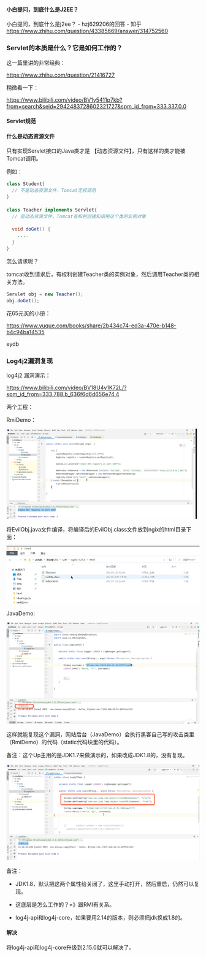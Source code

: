 #### 小白提问，到底什么是J2EE？

小白提问，到底什么是j2ee？ - hzj629206的回答 - 知乎 https://www.zhihu.com/question/43385669/answer/314752560



### Servlet的本质是什么？它是如何工作的？

这一篇里讲的非常经典：

https://www.zhihu.com/question/21416727



稍微看一下：

https://www.bilibili.com/video/BV1y5411p7kb?from=search&seid=2942483728602321727&spm_id_from=333.337.0.0

#### Servlet规范

#### 什么是动态资源文件

只有实现Servlet接口的Java类才是 【动态资源文件】，只有这样的类才能被Tomcat调用。

例如：

```java
class Student{
  // 不是动态资源文件，Tomcat无权调用
}

class Teacher implements Servlet{
  // 是动态资源文件，Tomcat有权利创建和调用这个类的实例对象
  
  void doGet() {
    ....
  }
}
```

怎么请求呢？

tomcat收到请求后，有权利创建Teacher类的实例对象，然后调用Teacher类的相关方法。

```java
Servlet obj = new Teacher();
obj.doGet();
```



花65元买的小册：

https://www.yuque.com/books/share/2b434c74-ed3a-470e-b148-b4c94ba14535

eydb



### Log4j2漏洞复现

log4j2 漏洞演示：

https://www.bilibili.com/video/BV18U4y1K72L/?spm_id_from=333.788.b_636f6d6d656e74.4

两个工程：

RmiDemo：

![image-20211217130040149](概念性普及.assets/image-20211217130040149.png)

将EvilObj.java文件编译，将编译后的EvilObj.class文件放到ngix的html目录下面：

![image-20211217130224681](概念性普及.assets/image-20211217130224681.png)

JavaDemo:

![image-20211217125956205](概念性普及.assets/image-20211217125956205.png)

这样就能复现这个漏洞，网站后台（JavaDemo）会执行黑客自己写的攻击类里（RmiDemo）的代码（static代码块里的代码）。

备注：这个Up主用的是JDK1.7来做演示的，如果改成JDK1.8的，没有复现。

![image-20211217132341820](概念性普及.assets/image-20211217132341820.png)

备注：

- JDK1.8，默认把这两个属性给关闭了，这里手动打开，然后重启，仍然可以复现。

- 这底层是怎么工作的？=》跟RMI有关系。
- log4j-api和log4j-core，如果要用2.14的版本，则必须把jdk换成1.8的。

####  解决

将log4j-api和log4j-core升级到2.15.0就可以解决了。